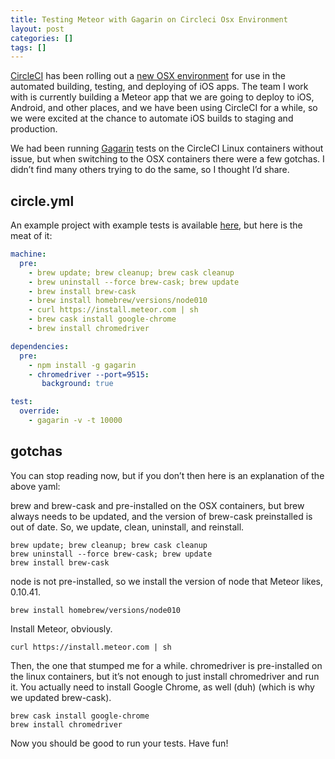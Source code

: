 ```yaml
---
title: Testing Meteor with Gagarin on Circleci Osx Environment
layout: post
categories: []
tags: []
---
```


[CircleCI](https://circleci.com/) has been rolling out a [new OSX environment](https://circleci.com/mobile/ios/) for use in the automated building, testing, and deploying of iOS apps. The team I work with is currently building a Meteor app that we are going to deploy to iOS, Android, and other places, and we have been using CircleCI for a while, so we were excited at the chance to automate iOS builds to staging and production.

We had been running [Gagarin](https://github.com/anticoders/gagarin) tests on the CircleCI Linux containers without issue, but when switching to the OSX containers there were a few gotchas. I didn’t find many others trying to do the same, so I thought I’d share.

## circle.yml

An example project with example tests is available [here](https://github.com/johnthepink/gagarin-circleci-osx), but here is the meat of it:

```yaml
machine:
  pre:
    - brew update; brew cleanup; brew cask cleanup
    - brew uninstall --force brew-cask; brew update
    - brew install brew-cask
    - brew install homebrew/versions/node010
    - curl https://install.meteor.com | sh
    - brew cask install google-chrome
    - brew install chromedriver

dependencies:
  pre:
    - npm install -g gagarin
    - chromedriver --port=9515:
       background: true

test:
  override:
    - gagarin -v -t 10000
```

## gotchas

You can stop reading now, but if you don’t then here is an explanation of the above yaml:

brew and brew-cask and pre-installed on the OSX containers, but brew always needs to be updated, and the version of brew-cask preinstalled is out of date. So, we update, clean, uninstall, and reinstall.

```
brew update; brew cleanup; brew cask cleanup 
brew uninstall --force brew-cask; brew update
brew install brew-cask
```

node is not pre-installed, so we install the version of node that Meteor likes, 0.10.41.

```
brew install homebrew/versions/node010
```

Install Meteor, obviously.

```
curl https://install.meteor.com | sh
```

Then, the one that stumped me for a while. chromedriver is pre-installed on the linux containers, but it’s not enough to just install chromedriver and run it. You actually need to install Google Chrome, as well (duh) (which is why we updated brew-cask).

```
brew cask install google-chrome
brew install chromedriver
```

Now you should be good to run your tests. Have fun!